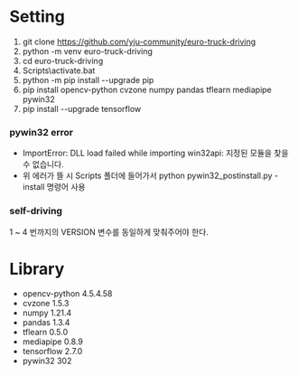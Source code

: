# Setting

1. git clone https://github.com/yju-community/euro-truck-driving
2. python -m venv euro-truck-driving
3. cd euro-truck-driving
4. Scripts\activate.bat
5. python -m pip install --upgrade pip
6. pip install opencv-python cvzone numpy pandas tflearn mediapipe pywin32
7. pip install --upgrade tensorflow

### pywin32 error

- ImportError: DLL load failed while importing win32api: 지정된 모듈을 찾을 수 없습니다.
- 위 에러가 뜰 시 Scripts 폴더에 들어가서 python pywin32_postinstall.py -install 명령어 사용

### self-driving

1 ~ 4 번까지의 VERSION 변수를 동일하게 맞춰주어야 한다.

# Library

- opencv-python 4.5.4.58
- cvzone 1.5.3
- numpy 1.21.4
- pandas 1.3.4
- tflearn 0.5.0
- mediapipe 0.8.9
- tensorflow 2.7.0
- pywin32 302

